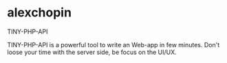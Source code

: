 alexchopin
==========
TINY-PHP-API

TINY-PHP-API is a powerful tool to write an Web-app in few minutes. 
Don't loose your time with the server side, be focus on the UI/UX.

